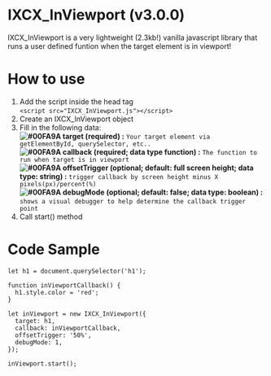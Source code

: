 # IXCX_InViewport (v3.0.0)
IXCX_InViewport is a very lightweight (2.3kb!) vanilla javascript library that runs a user defined funtion when the target element is in viewport!

# How to use
1. Add the script inside the head tag  
`<script src="IXCX_InViewport.js"></script>`  
2. Create an IXCX_InViewport object  
3. Fill in the following data:  
   **![#00FA9A](https://placehold.it/15/00FA9A/000000?text=+) target (required) :**  `Your target element via getElementById, querySelector, etc..`  
   **![#00FA9A](https://placehold.it/15/00FA9A/000000?text=+) callback (required; data type function) :**  `The function to run when target is in viewport`  
   **![#00FA9A](https://placehold.it/15/00FA9A/000000?text=+) offsetTrigger (optional; default: full screen height; data type: string) :**  `trigger callback by screen height minus X pixels(px)/percent(%)`  
   **![#00FA9A](https://placehold.it/15/00FA9A/000000?text=+) debugMode (optional; default: false; data type: boolean) :**  `shows a visual debugger to help determine the callback trigger point`  
4. Call start() method  

# Code Sample
```
let h1 = document.querySelector('h1');

function inViewportCallback() {
  h1.style.color = 'red';
}

let inViewport = new IXCX_InViewport({
  target: h1,
  callback: inViewportCallback,
  offsetTrigger: '50%',
  debugMode: 1,
});

inViewport.start();
```
